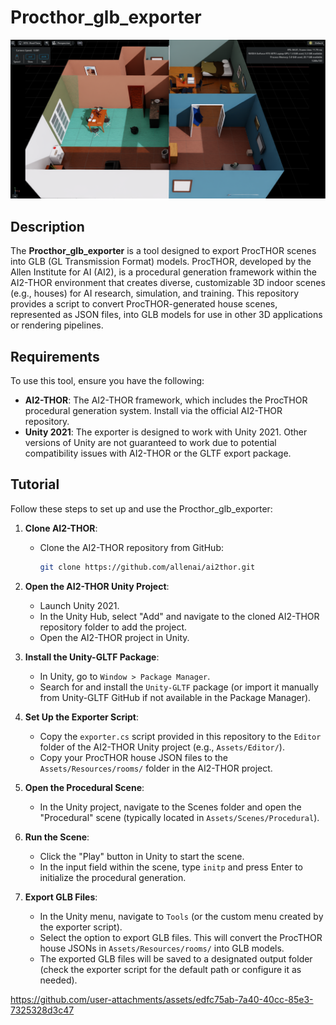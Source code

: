 # Procthor_glb_exporter
![An example in Isaac-Sim](./issac_procthor_house.png)
## Description

The **Procthor_glb_exporter** is a tool designed to export ProcTHOR scenes into GLB (GL Transmission Format) models. ProcTHOR, developed by the Allen Institute for AI (AI2), is a procedural generation framework within the AI2-THOR environment that creates diverse, customizable 3D indoor scenes (e.g., houses) for AI research, simulation, and training. This repository provides a script to convert ProcTHOR-generated house scenes, represented as JSON files, into GLB models for use in other 3D applications or rendering pipelines.

## Requirements

To use this tool, ensure you have the following:

- **AI2-THOR**: The AI2-THOR framework, which includes the ProcTHOR procedural generation system. Install via the official AI2-THOR repository.
- **Unity 2021**: The exporter is designed to work with Unity 2021. Other versions of Unity are not guaranteed to work due to potential compatibility issues with AI2-THOR or the GLTF export package.

## Tutorial

Follow these steps to set up and use the Procthor_glb_exporter:

1. **Clone AI2-THOR**:

   - Clone the AI2-THOR repository from GitHub:

     ```bash
     git clone https://github.com/allenai/ai2thor.git
     ```

2. **Open the AI2-THOR Unity Project**:

   - Launch Unity 2021.
   - In the Unity Hub, select "Add" and navigate to the cloned AI2-THOR repository folder to add the project.
   - Open the AI2-THOR project in Unity.




3. **Install the Unity-GLTF Package**:

   - In Unity, go to `Window > Package Manager`.
   - Search for and install the `Unity-GLTF` package (or import it manually from Unity-GLTF GitHub if not available in the Package Manager).

4. **Set Up the Exporter Script**:

   - Copy the `exporter.cs` script provided in this repository to the `Editor` folder of the AI2-THOR Unity project (e.g., `Assets/Editor/`).
   - Copy your ProcTHOR house JSON files to the `Assets/Resources/rooms/` folder in the AI2-THOR project.

5. **Open the Procedural Scene**:

   - In the Unity project, navigate to the Scenes folder and open the "Procedural" scene (typically located in `Assets/Scenes/Procedural`).

6. **Run the Scene**:

   - Click the "Play" button in Unity to start the scene.
   - In the input field within the scene, type `initp` and press Enter to initialize the procedural generation.

7. **Export GLB Files**:

   - In the Unity menu, navigate to `Tools` (or the custom menu created by the exporter script).
   - Select the option to export GLB files. This will convert the ProcTHOR house JSONs in `Assets/Resources/rooms/` into GLB models.
   - The exported GLB files will be saved to a designated output folder (check the exporter script for the default path or configure it as needed).


https://github.com/user-attachments/assets/edfc75ab-7a40-40cc-85e3-7325328d3c47
